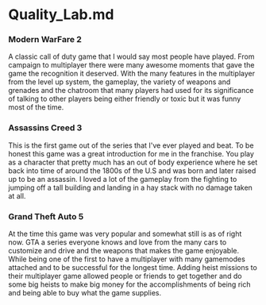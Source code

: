 # Quality_Lab.md

### Modern WarFare 2

A classic call of duty game that I would say most people have played. From campaign to multiplayer there were many awesome moments that gave the game the recognition it deserved. With the many features in the multiplayer from the level up system, the gameplay, the variety of weapons and grenades and the chatroom that many players had used for its significance of talking to other players being either friendly or toxic but it was funny most of the time.

### Assassins Creed 3

This is the first game out of the series that I've ever played and beat. To be honest this game was a great introduction for me in the franchise. You play as a character that pretty much has an out of body experience where he set back into time of around the 1800s of the U.S and was born and later raised up to be an assassin. I loved a lot of the gameplay from the fighting to jumping off a tall building and landing in a hay stack with no damage taken at all.

### Grand Theft Auto 5

At the time this game was very popular and somewhat still is as of right now. GTA a series everyone knows and love from the many cars to customize and drive and the weapons that makes the game enjoyable. While being one of the first to have a multiplayer with many gamemodes attached and to be successful for the longest time. Adding heist missions to their multiplayer game allowed people or friends to get together and do some big heists to make big money for the accomplishments of being rich and being able to buy what the game supplies.
